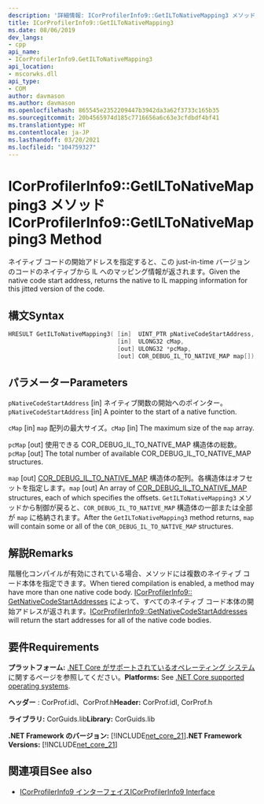 ```yaml
---
description: '詳細情報: ICorProfilerInfo9::GetILToNativeMapping3 メソッド'
title: ICorProfilerInfo9::GetILToNativeMapping3
ms.date: 08/06/2019
dev_langs:
- cpp
api_name:
- ICorProfilerInfo9.GetILToNativeMapping3
api_location:
- mscorwks.dll
api_type:
- COM
author: davmason
ms.author: davmason
ms.openlocfilehash: 865545e2352209447b3942da3a62f3733c165b35
ms.sourcegitcommit: 20b4565974d185c7716656a6c63e3cfdbdf4bf41
ms.translationtype: HT
ms.contentlocale: ja-JP
ms.lasthandoff: 03/20/2021
ms.locfileid: "104759327"
---
```

# <a name="icorprofilerinfo9getiltonativemapping3-method"></a><span data-ttu-id="a82e7-103">ICorProfilerInfo9::GetILToNativeMapping3 メソッド</span><span class="sxs-lookup"><span data-stu-id="a82e7-103">ICorProfilerInfo9::GetILToNativeMapping3 Method</span></span>

<span data-ttu-id="a82e7-104">ネイティブ コードの開始アドレスを指定すると、この just-in-time バージョンのコードのネイティブから IL へのマッピング情報が返されます。</span><span class="sxs-lookup"><span data-stu-id="a82e7-104">Given the native code start address, returns the native to IL mapping information for this jitted version of the code.</span></span>

## <a name="syntax"></a><span data-ttu-id="a82e7-105">構文</span><span class="sxs-lookup"><span data-stu-id="a82e7-105">Syntax</span></span>

```cpp
HRESULT GetILToNativeMapping3( [in]  UINT_PTR pNativeCodeStartAddress,
                               [in]  ULONG32 cMap,
                               [out] ULONG32 *pcMap,
                               [out] COR_DEBUG_IL_TO_NATIVE_MAP map[]);
```

## <a name="parameters"></a><span data-ttu-id="a82e7-106">パラメーター</span><span class="sxs-lookup"><span data-stu-id="a82e7-106">Parameters</span></span>

<span data-ttu-id="a82e7-107">`pNativeCodeStartAddress` [in] ネイティブ関数の開始へのポインター。</span><span class="sxs-lookup"><span data-stu-id="a82e7-107">`pNativeCodeStartAddress` [in] A pointer to the start of a native function.</span></span>

<span data-ttu-id="a82e7-108">`cMap` [in] `map` 配列の最大サイズ。</span><span class="sxs-lookup"><span data-stu-id="a82e7-108">`cMap` [in] The maximum size of the `map` array.</span></span>

<span data-ttu-id="a82e7-109">`pcMap` [out] 使用できる COR_DEBUG_IL_TO_NATIVE_MAP 構造体の総数。</span><span class="sxs-lookup"><span data-stu-id="a82e7-109">`pcMap` [out] The total number of available COR_DEBUG_IL_TO_NATIVE_MAP structures.</span></span>

<span data-ttu-id="a82e7-110">`map` [out] [COR_DEBUG_IL_TO_NATIVE_MAP](../debugging/cor-debug-il-to-native-map-structure.md) 構造体の配列。各構造体はオフセットを指定します。</span><span class="sxs-lookup"><span data-stu-id="a82e7-110">`map` [out] An array of [COR_DEBUG_IL_TO_NATIVE_MAP](../debugging/cor-debug-il-to-native-map-structure.md) structures, each of which specifies the offsets.</span></span> <span data-ttu-id="a82e7-111">`GetILToNativeMapping3` メソッドから制御が戻ると、`COR_DEBUG_IL_TO_NATIVE_MAP` 構造体の一部または全部が `map` に格納されます。</span><span class="sxs-lookup"><span data-stu-id="a82e7-111">After the `GetILToNativeMapping3` method returns, `map` will contain some or all of the `COR_DEBUG_IL_TO_NATIVE_MAP` structures.</span></span>

## <a name="remarks"></a><span data-ttu-id="a82e7-112">解説</span><span class="sxs-lookup"><span data-stu-id="a82e7-112">Remarks</span></span>

<span data-ttu-id="a82e7-113">階層化コンパイルが有効にされている場合、メソッドには複数のネイティブ コード本体を指定できます。</span><span class="sxs-lookup"><span data-stu-id="a82e7-113">When tiered compilation is enabled, a method may have more than one native code body.</span></span> <span data-ttu-id="a82e7-114">[ICorProfilerInfo9:: GetNativeCodeStartAddresses](icorprofilerinfo9-getnativecodestartaddresses-method.md) によって、すべてのネイティブ コード本体の開始アドレスが返されます。</span><span class="sxs-lookup"><span data-stu-id="a82e7-114">[ICorProfilerInfo9::GetNativeCodeStartAddresses](icorprofilerinfo9-getnativecodestartaddresses-method.md) will return the start addresses for all of the native code bodies.</span></span>

## <a name="requirements"></a><span data-ttu-id="a82e7-115">要件</span><span class="sxs-lookup"><span data-stu-id="a82e7-115">Requirements</span></span>

<span data-ttu-id="a82e7-116">**プラットフォーム:** [.NET Core がサポートされているオペレーティング システム](../../../core/install/windows.md?pivots=os-windows)に関するページを参照してください。</span><span class="sxs-lookup"><span data-stu-id="a82e7-116">**Platforms:** See [.NET Core supported operating systems](../../../core/install/windows.md?pivots=os-windows).</span></span>

<span data-ttu-id="a82e7-117">**ヘッダー** : CorProf.idl、CorProf.h</span><span class="sxs-lookup"><span data-stu-id="a82e7-117">**Header:** CorProf.idl, CorProf.h</span></span>

<span data-ttu-id="a82e7-118">**ライブラリ:** CorGuids.lib</span><span class="sxs-lookup"><span data-stu-id="a82e7-118">**Library:** CorGuids.lib</span></span>

<span data-ttu-id="a82e7-119">**.NET Framework のバージョン:** [!INCLUDE[net_core_21](../../../../includes/net-core-21-md.md)]</span><span class="sxs-lookup"><span data-stu-id="a82e7-119">**.NET Framework Versions:** [!INCLUDE[net_core_21](../../../../includes/net-core-21-md.md)]</span></span>

## <a name="see-also"></a><span data-ttu-id="a82e7-120">関連項目</span><span class="sxs-lookup"><span data-stu-id="a82e7-120">See also</span></span>

- [<span data-ttu-id="a82e7-121">ICorProfilerInfo9 インターフェイス</span><span class="sxs-lookup"><span data-stu-id="a82e7-121">ICorProfilerInfo9 Interface</span></span>](icorprofilerinfo9-interface.md)
